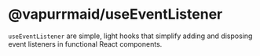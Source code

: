 # @vapurrmaid/useEventListener

`useEventListener` are simple, light hooks that simplify adding and disposing
event listeners in functional React components.

